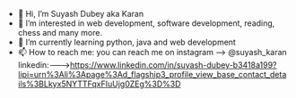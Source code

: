 - 👋 Hi, I’m Suyash Dubey aka Karan
- 👀 I’m interested in web development, software development, reading, chess and many more.
- 🌱 I’m currently learning python, java and web development
- 📫 How to reach me:
you can reach me on instagram --> @suyash_karan
linkedin:--->https://www.linkedin.com/in/suyash-dubey-b3418a199?lipi=urn%3Ali%3Apage%3Ad_flagship3_profile_view_base_contact_details%3BLkyx5NYTTFqxFIuUjg0ZEg%3D%3D

<!---
suyash-dubey/suyash-dubey is a ✨ special ✨ repository because its `README.md` (this file) appears on your GitHub profile.
You can click the Preview link to take a look at your changes.
--->
